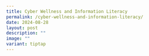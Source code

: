```yaml
---
title: Cyber Wellness and Information Literacy
permalink: /cyber-wellness-and-information-literacy/
date: 2024-08-28
layout: post
description: ""
image: ""
variant: tiptap
---
```

